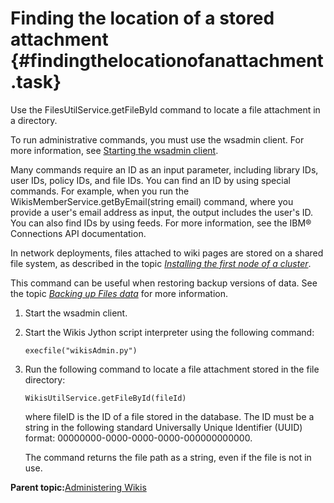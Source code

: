 # Finding the location of a stored attachment {#findingthelocationofanattachment .task}

Use the FilesUtilService.getFileById command to locate a file attachment in a directory.

To run administrative commands, you must use the wsadmin client. For more information, see [Starting the wsadmin client](t_admin_wsadmin_starting.md).

Many commands require an ID as an input parameter, including library IDs, user IDs, policy IDs, and file IDs. You can find an ID by using special commands. For example, when you run the WikisMemberService.getByEmail\(string email\) command, where you provide a user's email address as input, the output includes the user's ID. You can also find IDs by using feeds. For more information, see the IBM® Connections API documentation.

In network deployments, files attached to wiki pages are stored on a shared file system, as described in the topic [*Installing the first node of a cluster*](../install/t_install_cluster.md).

This command can be useful when restoring backup versions of data. See the topic [*Backing up Files data*](t_admin_files_backup.md) for more information.

1.  Start the wsadmin client.

2.  Start the Wikis Jython script interpreter using the following command:

    ```
    execfile("wikisAdmin.py")
    ```

3.  Run the following command to locate a file attachment stored in the file directory:

    ```
    WikisUtilService.getFileById(fileId)
    ```

    where fileID is the ID of a file stored in the database. The ID must be a string in the following standard Universally Unique Identifier \(UUID\) format: 00000000-0000-0000-0000-000000000000.

    The command returns the file path as a string, even if the file is not in use.


**Parent topic:**[Administering Wikis](../admin/c_admin_wikis_overview.md)

